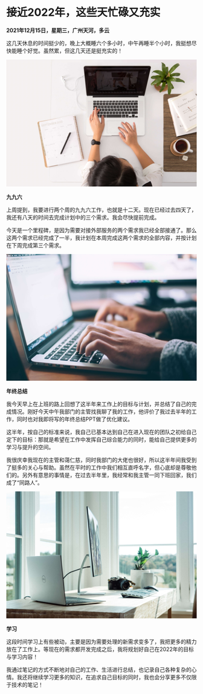 # 接近2022年，这些天忙碌又充实

**2021年12月15日，星期三，广州天河，多云**

这几天休息的时间挺少的，晚上大概睡六个多小时，中午再睡半个小时，我挺想尽快能睡个好觉。虽然累，但这几天还是挺充实的！

![211215-01](../img/211215-01.jpg)

**九九六**

上周提到，我要进行两个周的九九六工作，也就是十二天。现在已经过去四天了，我还有八天的时间去完成计划中的三个需求。我会尽快提前完成。


今天是一个里程碑，是因为需要对接外部服务的两个需求我已经全部接通了。那么这两个需求已经完成了一半，我计划在本周完成这两个需求的全部内容，并按计划在下周完成第三个需求。

![211215-02](../img/211215-02.jpg)

**年终总结**

我今天早上在上班的路上回想了这半年来工作上的目标与计划，并总结了自己的完成情况。刚好今天中午我部门的主管找我聊了我的工作，他评价了我过去半年的工作，同时也对我即将写的年终总结PPT做了优化建议。

这半年，按自己的标准来说，我自己已基本达到自己在进入现在的团队之初给自己定下的目标：那就是希望在工作中发挥自己综合能力的同时，能给自己提供更多的学习与提升的空间。

我很庆幸我现在的主管和蔼仁慈，同时我部门的大佬也很好，所以这半年间我受到了挺多的关心与帮助。虽然在平时的工作中我们相互直呼名字，但心底却是尊敬他们的。另外有意思的事情是，在过去半年里，我经常和我主管一同下班回家，我们成了“同路人”。

![211215-03](../img/211215-03.jpg)

**学习**

这段时间学习上有些被动，主要是因为需要处理的新需求变多了，我把更多的精力放在了工作上。等现在的需求都开发完成之后，我将规划好自己在2022年的目标与学习内容！

我通过笔记的方式不断地对自己的工作、生活进行总结，也记录自己各种复杂的心情。我还将继续学习更多的知识，在追求自己目标的同时，我也会分享更多不仅限于技术的笔记！




